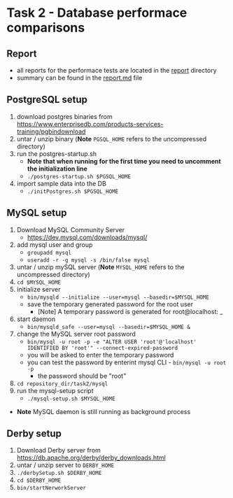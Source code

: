 
# Task 2 - Database performace comparisons

## Report

* all reports for the performace tests are located in the [report](report) directory
* summary can be found in the [report.md](report/report.md) file

## PostgreSQL setup
1. download postgres binaries from https://www.enterprisedb.com/products-services-training/pgbindownload
1. untar / unzip binary (**Note** `PGSQL_HOME` refers to the uncompressed
   directory)
1. run the postgres-startup.sh
    * **Note that when running for the first time you need to uncomment the initialization line**
    * `./postgres-startup.sh $PGSQL_HOME`
1. import sample data into the DB
    * `./initPostgres.sh $PGSQL_HOME`

## MySQL setup
1. Download MySQL Community Server
    * https://dev.mysql.com/downloads/mysql/
1. add mysql user and group
    * `groupadd mysql`
    * `useradd -r -g mysql -s /bin/false mysql`
1. untar / unzip mySQL server (**Note** `MYSQL_HOME` refers to the uncompressed
   directory)
1. `cd $MYSQL_HOME`
1. initialize server
    * `bin/mysqld --initialize --user=mysql --basedir=$MYSQL_HOME`
    * save the temporary generated password for the root user
        * [Note] A temporary password is generated for root@localhost: _
1. start daemon
    * `bin/mysqld_safe --user=mysql --basedir=$MYSQL_HOME &`
1. change the MySQL server root password
    * `bin/mysql -u root -p -e "ALTER USER 'root'@'localhost' IDENTIFIED BY 'root'" --connect-expired-password`
    * you will be asked to enter the temporary password
    * you can test the password by enterint mysql CLI - `bin/mysql -u root -p`
        * the password should be "root"
1. `cd repository_dir/task2/mysql`
1. run the mysql-setup script
    * `./mysql-setup.sh $MYSQL_HOME`

* **Note** MySQL daemon is still running as background process

## Derby setup
1. Download Derby server from https://db.apache.org/derby/derby_downloads.html
1. untar / unzip server to `DERBY_HOME`
1. `./derbySetup.sh $DERBY_HOME`
1. `cd $DERBY_HOME`
1. `bin/startNerworkServer`






